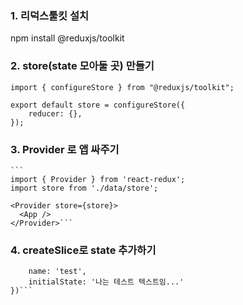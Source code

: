 ### 1. 리덕스툴킷 설치
npm install @reduxjs/toolkit


### 2. store(state 모아둘 곳) 만들기

```
import { configureStore } from "@reduxjs/toolkit";

export default store = configureStore({
    reducer: {},
});
```

### 3. Provider 로 앱 싸주기

    ```
    import { Provider } from 'react-redux';
    import store from './data/store';
    
    <Provider store={store}>
      <App />
    </Provider>```

### 4. createSlice로 state 추가하기
```const test = createSlice({
    name: 'test',
    initialState: '나는 테스트 텍스트임...'
})```
